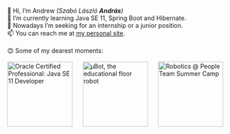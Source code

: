 👋 Hi, I’m Andrew *(Szabó László **András**)*  
🌱 I’m currently learning Java SE 11, Spring Boot and Hibernate.  
👀 Nowadays I’m seeking for an internship or a junior position.    
📫 You can reach me at [my personal site](https://zza.hu).  
<br>
😊 Some of my dearest moments:  
<br>
<a href="https://www.credly.com/users/hu-zza" target="_blank" title="Oracle Certified Professional: Java SE 11 Developer"><img src="https://hu-zza.github.io/certificates/OCP_Java_SE_11/Oracle_Java_SE_11_Developer.png" alt="Oracle Certified Professional: Java SE 11 Developer" width="150" height="150"></a>&nbsp;&nbsp;&nbsp;&nbsp;&nbsp;
<a href="https://github.com/hu-zza/uBot" target="_blank" title="μBot, the educational floor robot"><img src="https://hu-zza.github.io/images/projects/uBot_loop_v1.06_crop.jpg" alt="μBot, the educational floor robot" width="150" height="150"></a>&nbsp;&nbsp;&nbsp;&nbsp;&nbsp;
<a href="https://www.youtube.com/watch?v=TKfZt3nyfeM" target="_blank" title="Robotics @ People Team Summer Camp"><img src="https://hu-zza.github.io/images/projects/People_Team_2018.png" alt="Robotics @ People Team Summer Camp" width="150" height="150"></a>
